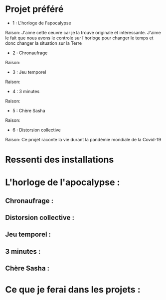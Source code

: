 # Projet préféré
- 1 : L'horloge de l'apocalypse

Raison: J'aime cette oeuvre car je la trouve originale et intéressante. J'aime le fait que nous avons le controle sur l'horloge pour changer le temps et donc changer la situation sur la Terre


- 2 : Chronaufrage

Raison:


- 3 : Jeu temporel

Raison:


- 4 : 3 minutes

Raison:

- 5 : Chère Sasha

Raison:

- 6 : Distorsion collective

Raison:
Ce projet raconte la vie durant la pandémie mondiale de la Covid-19



# Ressenti des installations
# L'horloge de l'apocalypse :

## Chronaufrage :

## Distorsion collective :

## Jeu temporel :

## 3 minutes :

## Chère Sasha :

# Ce que je ferai dans les projets :
